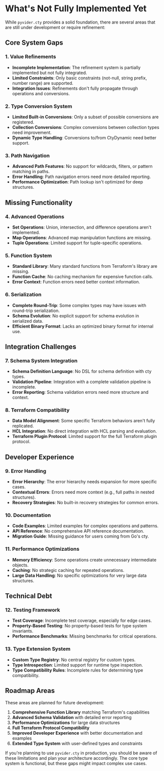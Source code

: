# What's Not Fully Implemented Yet

While `pyvider.cty` provides a solid foundation, there are several areas that are still under development or require refinement:

## Core System Gaps

### 1. Value Refinements
- **Incomplete Implementation**: The refinement system is partially implemented but not fully integrated.
- **Limited Constraints**: Only basic constraints (not-null, string prefix, number range) are supported.
- **Integration Issues**: Refinements don't fully propagate through operations and conversions.

### 2. Type Conversion System
- **Limited Built-in Conversions**: Only a subset of possible conversions are registered.
- **Collection Conversions**: Complex conversions between collection types need improvement.
- **Dynamic Type Handling**: Conversions to/from CtyDynamic need better support.

### 3. Path Navigation
- **Advanced Path Features**: No support for wildcards, filters, or pattern matching in paths.
- **Error Handling**: Path navigation errors need more detailed reporting.
- **Performance Optimization**: Path lookup isn't optimized for deep structures.

## Missing Functionality

### 4. Advanced Operations
- **Set Operations**: Union, intersection, and difference operations aren't implemented.
- **Map Operations**: Advanced map manipulation functions are missing.
- **Tuple Operations**: Limited support for tuple-specific operations.

### 5. Function System
- **Standard Library**: Many standard functions from Terraform's library are missing.
- **Function Cache**: No caching mechanism for expensive function calls.
- **Error Context**: Function errors need better context information.

### 6. Serialization
- **Complete Round-Trip**: Some complex types may have issues with round-trip serialization.
- **Schema Evolution**: No explicit support for schema evolution in serialized data.
- **Efficient Binary Format**: Lacks an optimized binary format for internal use.

## Integration Challenges

### 7. Schema System Integration
- **Schema Definition Language**: No DSL for schema definition with cty types.
- **Validation Pipeline**: Integration with a complete validation pipeline is incomplete.
- **Error Reporting**: Schema validation errors need more structure and context.

### 8. Terraform Compatibility
- **Data Model Alignment**: Some specific Terraform behaviors aren't fully replicated.
- **HCL Integration**: No direct integration with HCL parsing and evaluation.
- **Terraform Plugin Protocol**: Limited support for the full Terraform plugin protocol.

## Developer Experience

### 9. Error Handling
- **Error Hierarchy**: The error hierarchy needs expansion for more specific cases.
- **Contextual Errors**: Errors need more context (e.g., full paths in nested structures).
- **Recovery Strategies**: No built-in recovery strategies for common errors.

### 10. Documentation
- **Code Examples**: Limited examples for complex operations and patterns.
- **API Reference**: No comprehensive API reference documentation.
- **Migration Guide**: Missing guidance for users coming from Go's cty.

### 11. Performance Optimizations
- **Memory Efficiency**: Some operations create unnecessary intermediate objects.
- **Caching**: No strategic caching for repeated operations.
- **Large Data Handling**: No specific optimizations for very large data structures.

## Technical Debt

### 12. Testing Framework
- **Test Coverage**: Incomplete test coverage, especially for edge cases.
- **Property-Based Testing**: No property-based tests for type system invariants.
- **Performance Benchmarks**: Missing benchmarks for critical operations.

### 13. Type Extension System
- **Custom Type Registry**: No central registry for custom types.
- **Type Introspection**: Limited support for runtime type inspection.
- **Type Compatibility Rules**: Incomplete rules for determining type compatibility.

## Roadmap Areas

These areas are planned for future development:

1. **Comprehensive Function Library** matching Terraform's capabilities
2. **Advanced Schema Validation** with detailed error reporting
3. **Performance Optimizations** for large data structures
4. **Full Terraform Protocol Compatibility**
5. **Improved Developer Experience** with better documentation and examples
6. **Extended Type System** with user-defined types and constraints

If you're planning to use `pyvider.cty` in production, you should be aware of these limitations and plan your architecture accordingly. The core type system is functional, but these gaps might impact complex use cases.